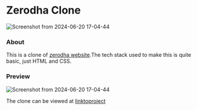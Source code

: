 # Zerodha Clone

![Screenshot from 2024-06-20 17-04-44](https://github.com/akashmishrahaha/zerodha-clone/assets/154694738/f4c4926e-a078-4577-9aa0-57f956ba421f)

### About
This is a clone of [zerodha website](https://zerodha.com/).The tech stack used to make this is quite basic, just HTML and CSS.

### Preview

![Screenshot from 2024-06-20 17-04-44](https://github.com/akashmishrahaha/zerodha-clone/assets/154694738/fb4dd61f-238a-41b6-bfbf-01ce53e1f404)


The clone can be viewed at [linktoproject](https://main--zerodha-clone-by-akash.netlify.app/)


